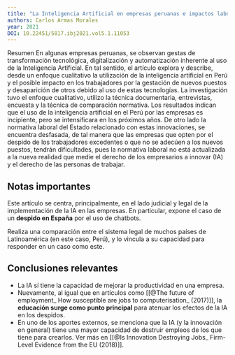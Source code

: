 ```yaml
---
title: "La Inteligencia Artificial en empresas peruanas e impactos laborales en los trabajadores"
authors: Carlos Armas Morales
year: 2021
DOI: 10.22451/5817.ibj2021.vol5.1.11053
---
```

Resumen En algunas empresas peruanas, se observan gestas de transformación tecnológica, digitalización y automatización inherente al uso de la Inteligencia Artificial. En tal sentido, el artículo explora y describe, desde un enfoque cualitativo la utilización de la inteligencia artificial en Perú y el posible impacto en los trabajadores por la gestación de nuevos puestos y desaparición de otros debido al uso de estas tecnologías. La investigación tuvo el enfoque cualitativo, utilizo la técnica documentaria, entrevistas, encuesta y la técnica de comparación normativa. Los resultados indican que el uso de la inteligencia artificial en el Perú por las empresas es incipiente, pero se intensificara en los próximos años. De otro lado la normativa laboral del Estado relacionado con estas innovaciones, se encuentra desfasada, de tal manera que las empresas que opten por el despido de los trabajadores excedentes o que no se adecúen a los nuevos puestos, tendrán dificultades, pues la normativa laboral no está actualizada a la nueva realidad que medie el derecho de los empresarios a innovar (IA) y el derecho de las personas de trabajar.

## Notas importantes
Este artículo se centra, principalmente, en el lado judicial y legal de la implementación de la IA en las empresas. En particular, expone el caso de un **despido en España** por el uso de chatbots.

Realiza una comparación entre el sistema legal de muchos países de Latinoamérica (en este caso, Perú), y lo vincula a su capacidad para responder en un caso como este.

## Conclusiones relevantes
- La IA sí tiene la capacidad de mejorar la productividad en una empresa.
- Nuevamente, al igual que en artículos como [[@The future of employment_ How susceptible are jobs to computerisation_ (2017)]], la **educación surge como punto principal** para atenuar los efectos de la IA en los despidos.
- En uno de los aportes externos, se menciona que la IA (y la innovación en general) tiene una mayor capacidad de destruir empleos de los que tiene para crearlos. Ver más en [[@Is Innovation Destroying Jobs_ Firm-Level Evidence from the EU (2018)]].
